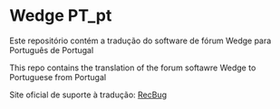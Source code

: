 Wedge PT_pt
=========

Este repositório contém a tradução do software de fórum Wedge para Português de Portugal

This repo contains the translation of the forum softawre Wedge to Portuguese from Portugal

Site oficial de suporte à tradução: [RecBug](http://recbug.com/forum/index.php)

